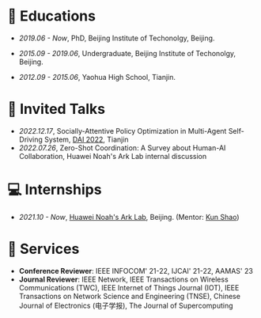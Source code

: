 
# 📖 Educations
- *2019.06 - Now*, PhD, Beijing Institute of Techonolgy, Beijing.

- *2015.09 - 2019.06*, Undergraduate, Beijing Institute of Techonolgy, Beijing.

- *2012.09 - 2015.06*, Yaohua High School, Tianjin.


# 💬 Invited Talks
- *2022.12.17*, Socially-Attentive Policy Optimization in Multi-Agent Self-Driving System, [DAI 2022](http://www.adai.ai/dai/2022/invited_papers.html#s6), Tianjin 
- *2022.07.26*, Zero-Shot Coordination: A Survey about Human-AI Collaboration, Huawei Noah's Ark Lab internal discussion

# 💻 Internships
- *2021.10 - Now*, [Huawei Noah's Ark Lab](https://www.noahlab.com.hk/), Beijing. (Mentor: [Kun Shao](https://scholar.google.com/citations?user=4CNMLWAAAAAJ))

# 👔 Services
- **Conference Reviewer**: IEEE INFOCOM' 21-22, IJCAI' 21-22, AAMAS' 23
- **Journal Reviewer**:  IEEE Network, IEEE Transactions on Wireless Communications (TWC), IEEE Internet of Things Journal (IOT), IEEE Transactions on Network Science and Engineering (TNSE), Chinese Journal of Electronics (电子学报), The Journal of Supercomputing